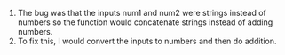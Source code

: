 1. The bug was that the inputs num1 and num2 were strings instead of numbers so the function would concatenate strings instead of adding numbers.
2. To fix this, I would convert the inputs to numbers and then do addition.